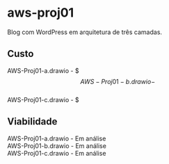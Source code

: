# aws-proj01
Blog com WordPress em arquitetura de três camadas.

## Custo
AWS-Proj01-a.drawio  - $$$\
AWS-Proj01-b.drawio  - $$\
AWS-Proj01-c.drawio  - $

## Viabilidade
AWS-Proj01-a.drawio  - Em análise\
AWS-Proj01-b.drawio  - Em análise\
AWS-Proj01-c.drawio  - Em análise
